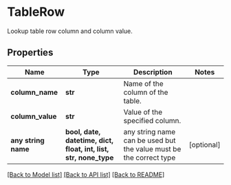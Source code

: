 # TableRow

Lookup table row column and column value.

## Properties
Name | Type | Description | Notes
------------ | ------------- | ------------- | -------------
**column_name** | **str** | Name of the column of the table. | 
**column_value** | **str** | Value of the specified column. | 
**any string name** | **bool, date, datetime, dict, float, int, list, str, none_type** | any string name can be used but the value must be the correct type | [optional]

[[Back to Model list]](../README.md#documentation-for-models) [[Back to API list]](../README.md#documentation-for-api-endpoints) [[Back to README]](../README.md)



